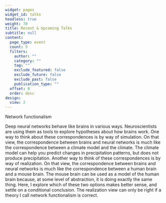 ```yaml
---
widget: pages
widget_id: talks
headless: true
weight: 70
title: Recent & Upcoming Talks
subtitle: null
content:
  page_type: event
  count: 5
  filters:
    author: ""
    category: ""
    tag: ""
    exclude_featured: false
    exclude_future: false
    exclude_past: false
    publication_type: ""
  offset: 0
  order: desc
design:
  view: 2
---
```

Network functionalism

Deep neural networks behave like brains in various ways. Neuroscientists are using them as tools to explore hypotheses about how brains work. One way to think about these correspondences is by way of simulation. On that view, the correspondence between brains and neural networks is much like the correspondence between a climate model and the climate. The climate model can help you predict changes in precipitation patterns, but does not produce precipitation. Another way to think of these correspondences is by way of realization. On that view, the correspondence between brains and neural networks is much like the correspondence between a human brain and a mouse brain. The mouse brain can be used as a model of the human brain because, at some level of abstraction, it is doing exactly the same thing. Here, I explore which of these two options makes better sense, and settle on a conditional conclusion. The realization view can only be right if a theory I call network functionalism is correct. 


